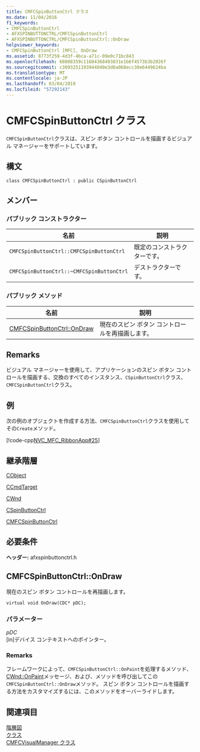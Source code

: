 ```yaml
---
title: CMFCSpinButtonCtrl クラス
ms.date: 11/04/2016
f1_keywords:
- CMFCSpinButtonCtrl
- AFXSPINBUTTONCTRL/CMFCSpinButtonCtrl
- AFXSPINBUTTONCTRL/CMFCSpinButtonCtrl::OnDraw
helpviewer_keywords:
- CMFCSpinButtonCtrl [MFC], OnDraw
ms.assetid: 8773f259-4d3f-4bca-a71c-09e0c71bc843
ms.openlocfilehash: 60808359c11604368493031e1b6f4573b3b2026f
ms.sourcegitcommit: c3093251193944840e3d0a068ecc30e6449624ba
ms.translationtype: MT
ms.contentlocale: ja-JP
ms.lasthandoff: 03/04/2019
ms.locfileid: "57292143"
---
```

# <a name="cmfcspinbuttonctrl-class"></a>CMFCSpinButtonCtrl クラス

`CMFCSpinButtonCtrl`クラスは、スピン ボタン コントロールを描画するビジュアル マネージャーをサポートしています。

## <a name="syntax"></a>構文

```
class CMFCSpinButtonCtrl : public CSpinButtonCtrl
```

## <a name="members"></a>メンバー

### <a name="public-constructors"></a>パブリック コンストラクター

|名前|説明|
|----------|-----------------|
|`CMFCSpinButtonCtrl::CMFCSpinButtonCtrl`|既定のコンストラクターです。|
|`CMFCSpinButtonCtrl::~CMFCSpinButtonCtrl`|デストラクターです。|

### <a name="public-methods"></a>パブリック メソッド

|名前|説明|
|----------|-----------------|
|[CMFCSpinButtonCtrl::OnDraw](#ondraw)|現在のスピン ボタン コントロールを再描画します。|

## <a name="remarks"></a>Remarks

ビジュアル マネージャーを使用して、アプリケーションのスピン ボタン コントロールを描画する、交換のすべてのインスタンス、`CSpinButtonCtrl`クラス、`CMFCSpinButtonCtrl`クラス。

## <a name="example"></a>例

次の例のオブジェクトを作成する方法、`CMFCSpinButtonCtrl`クラスを使用してその`Create`メソッド。

[!code-cpp[NVC_MFC_RibbonApp#25](../../mfc/reference/codesnippet/cpp/cmfcspinbuttonctrl-class_1.cpp)]

## <a name="inheritance-hierarchy"></a>継承階層

[CObject](../../mfc/reference/cobject-class.md)

[CCmdTarget](../../mfc/reference/ccmdtarget-class.md)

[CWnd](../../mfc/reference/cwnd-class.md)

[CSpinButtonCtrl](../../mfc/reference/cspinbuttonctrl-class.md)

[CMFCSpinButtonCtrl](../../mfc/reference/cmfcspinbuttonctrl-class.md)

## <a name="requirements"></a>必要条件

**ヘッダー:** afxspinbuttonctrl.h

##  <a name="ondraw"></a>  CMFCSpinButtonCtrl::OnDraw

現在のスピン ボタン コントロールを再描画します。

```
virtual void OnDraw(CDC* pDC);
```

### <a name="parameters"></a>パラメーター

*pDC*<br/>
[in]デバイス コンテキストへのポインター。

### <a name="remarks"></a>Remarks

フレームワークによって、`CMFCSpinButtonCtrl::OnPaint`を処理するメソッド、 [CWnd::OnPaint](../../mfc/reference/cwnd-class.md#onpaint)メッセージ、および、メソッドを呼び出してこの`CMFCSpinButtonCtrl::OnDraw`メソッド。 スピン ボタン コントロールを描画する方法をカスタマイズするには、このメソッドをオーバーライドします。

## <a name="see-also"></a>関連項目

[階層図](../../mfc/hierarchy-chart.md)<br/>
[クラス](../../mfc/reference/mfc-classes.md)<br/>
[CMFCVisualManager クラス](../../mfc/reference/cmfcvisualmanager-class.md)

